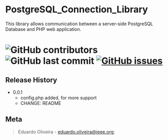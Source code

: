 # PostgreSQL_Connection_Library
 This library allows communication between a server-side PostgreSQL Database and PHP web application.
# <img alt="GitHub contributors" src="https://img.shields.io/github/contributors/eduardoliv/PostgreSQL_Connection_Library">   <img alt="GitHub last commit" src="https://img.shields.io/github/last-commit/eduardoliv/PostgreSQL_Connection_Library">  <a href="https://github.com/eduardoliv/PostgreSQL_Connection_Library/issues"><img alt="GitHub issues" src="https://img.shields.io/github/issues/eduardoliv/PostgreSQL_Connection_Library"></a>

## Release History
* 0.0.1
    * config.php added, for more support
    * CHANGE: README
 
## Meta
>Eduardo Oliveira - eduardo.oliveira@ieee.org; 

